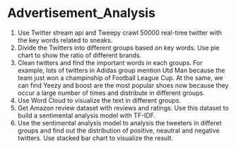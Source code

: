 # Advertisement_Analysis


1. Use Twitter stream api and Tweepy crawl 50000 real-time twitter with the key words related to sneaks.
2. Divide the Twitters into different groups based on key words. Use pie chart to show the ratio of different brands.
3. Clean twitters and find the important words in each groups. For example, lots of twitters in Adidas group mention Utd Man because the team just won a champinship of Football League Cup. At the same, we can find Yeezy and boost are the most popular shoes now because they occur a large number of times and distribute in different groups.
4. Use Word Cloud to visualize the text in different groups.
5. Get Amazon review dataset with reviews and ratings. Use this dataset to build a sentimental analysis model with TF-IDF.
6. Use the sentimental analysis model to analysis the tweeters in differet groups and find out the distribution of positive, neautral and negative twitters. Use stacked bar chart to visualize the result.
